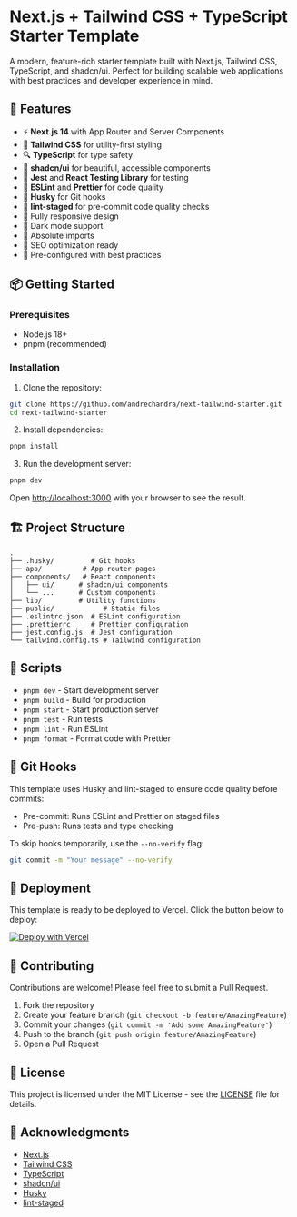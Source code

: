 # Next.js + Tailwind CSS + TypeScript Starter Template

A modern, feature-rich starter template built with Next.js, Tailwind CSS, TypeScript, and shadcn/ui. Perfect for building scalable web applications with best practices and developer experience in mind.

## 🚀 Features

- ⚡️ **Next.js 14** with App Router and Server Components
- 💎 **Tailwind CSS** for utility-first styling
- 🔍 **TypeScript** for type safety
- 🎨 **shadcn/ui** for beautiful, accessible components
- 🧪 **Jest** and **React Testing Library** for testing
- 📝 **ESLint** and **Prettier** for code quality
- 🐶 **Husky** for Git hooks
- 🚫 **lint-staged** for pre-commit code quality checks
- 📱 Fully responsive design
- 🌙 Dark mode support
- 🔧 Absolute imports
- 📄 SEO optimization ready
- 🚦 Pre-configured with best practices

## 📦 Getting Started

### Prerequisites

- Node.js 18+
- pnpm (recommended)

### Installation

1. Clone the repository:

```bash
git clone https://github.com/andrechandra/next-tailwind-starter.git
cd next-tailwind-starter
```

2. Install dependencies:

```bash
pnpm install
```

3. Run the development server:

```bash
pnpm dev
```

Open [http://localhost:3000](http://localhost:3000) with your browser to see the result.

## 🏗 Project Structure

```
.
├── .husky/         # Git hooks
├── app/          # App router pages
├── components/   # React components
│   ├── ui/      # shadcn/ui components
│   └── ...      # Custom components
├── lib/         # Utility functions
├── public/            # Static files
├── .eslintrc.json  # ESLint configuration
├── .prettierrc     # Prettier configuration
├── jest.config.js  # Jest configuration
└── tailwind.config.ts # Tailwind configuration
```

## 📝 Scripts

- `pnpm dev` - Start development server
- `pnpm build` - Build for production
- `pnpm start` - Start production server
- `pnpm test` - Run tests
- `pnpm lint` - Run ESLint
- `pnpm format` - Format code with Prettier

## 🔄 Git Hooks

This template uses Husky and lint-staged to ensure code quality before commits:

- Pre-commit: Runs ESLint and Prettier on staged files
- Pre-push: Runs tests and type checking

To skip hooks temporarily, use the `--no-verify` flag:

```bash
git commit -m "Your message" --no-verify
```

## 🚀 Deployment

This template is ready to be deployed to Vercel. Click the button below to deploy:

[![Deploy with Vercel](https://vercel.com/button)](https://vercel.com/new/clone?repository-url=https://github.com/andrechandra/next-tailwind-starter)

## 🤝 Contributing

Contributions are welcome! Please feel free to submit a Pull Request.

1. Fork the repository
2. Create your feature branch (`git checkout -b feature/AmazingFeature`)
3. Commit your changes (`git commit -m 'Add some AmazingFeature'`)
4. Push to the branch (`git push origin feature/AmazingFeature`)
5. Open a Pull Request

## 📄 License

This project is licensed under the MIT License - see the [LICENSE](LICENSE) file for details.

## 👏 Acknowledgments

- [Next.js](https://nextjs.org/)
- [Tailwind CSS](https://tailwindcss.com/)
- [TypeScript](https://www.typescriptlang.org/)
- [shadcn/ui](https://ui.shadcn.com/)
- [Husky](https://typicode.github.io/husky/)
- [lint-staged](https://github.com/okonet/lint-staged)
